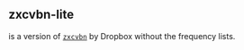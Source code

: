 ## zxcvbn-lite

is a version of [`zxcvbn`](https://github.com/dropbox/zxcvbn) by Dropbox without the frequency lists.
